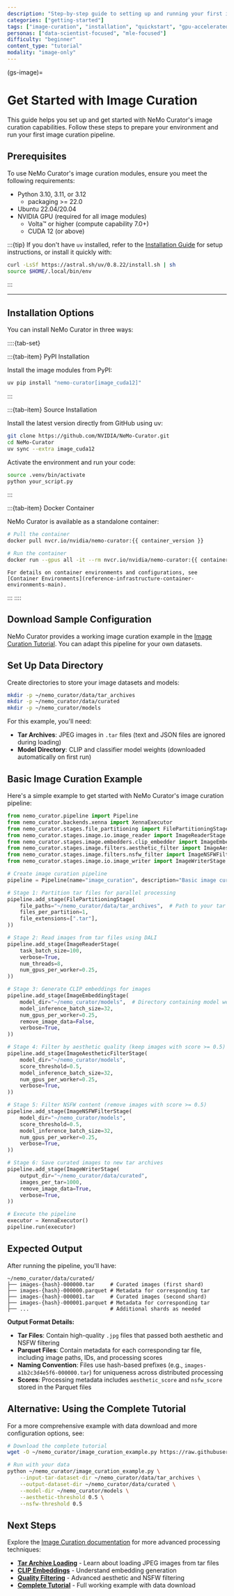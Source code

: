 ```yaml
---
description: "Step-by-step guide to setting up and running your first image curation pipeline with NeMo Curator"
categories: ["getting-started"]
tags: ["image-curation", "installation", "quickstart", "gpu-accelerated", "embedding", "classification", "tar-archives"]
personas: ["data-scientist-focused", "mle-focused"]
difficulty: "beginner"
content_type: "tutorial"
modality: "image-only"
---
```


(gs-image)=

# Get Started with Image Curation

This guide helps you set up and get started with NeMo Curator's image curation capabilities. Follow these steps to prepare your environment and run your first image curation pipeline.

## Prerequisites

To use NeMo Curator's image curation modules, ensure you meet the following requirements:

* Python 3.10, 3.11, or 3.12
  * packaging >= 22.0
* Ubuntu 22.04/20.04
* NVIDIA GPU (required for all image modules)
  * Volta™ or higher (compute capability 7.0+)
  * CUDA 12 (or above)

:::{tip}
If you don't have `uv` installed, refer to the [Installation Guide](../admin/installation.md) for setup instructions, or install it quickly with:

```bash
curl -LsSf https://astral.sh/uv/0.8.22/install.sh | sh
source $HOME/.local/bin/env
```

:::

---

## Installation Options

You can install NeMo Curator in three ways:

::::{tab-set}

:::{tab-item} PyPI Installation

Install the image modules from PyPI:

```bash
uv pip install "nemo-curator[image_cuda12]"
```

:::

:::{tab-item} Source Installation

Install the latest version directly from GitHub using uv:

```bash
git clone https://github.com/NVIDIA/NeMo-Curator.git
cd NeMo-Curator
uv sync --extra image_cuda12
```

Activate the environment and run your code:

```bash
source .venv/bin/activate
python your_script.py
```

:::

:::{tab-item} Docker Container

NeMo Curator is available as a standalone container:

```bash
# Pull the container
docker pull nvcr.io/nvidia/nemo-curator:{{ container_version }}

# Run the container
docker run --gpus all -it --rm nvcr.io/nvidia/nemo-curator:{{ container_version }}
```

```{seealso}
For details on container environments and configurations, see [Container Environments](reference-infrastructure-container-environments-main).
```

:::
::::

## Download Sample Configuration

NeMo Curator provides a working image curation example in the [Image Curation Tutorial](https://github.com/NVIDIA/NeMo-Curator/blob/main/tutorials/image/getting-started/image_curation_example.py). You can adapt this pipeline for your own datasets.

## Set Up Data Directory

Create directories to store your image datasets and models:

```bash
mkdir -p ~/nemo_curator/data/tar_archives
mkdir -p ~/nemo_curator/data/curated
mkdir -p ~/nemo_curator/models
```

For this example, you'll need:

* **Tar Archives**: JPEG images in `.tar` files (text and JSON files are ignored during loading)
* **Model Directory**: CLIP and classifier model weights (downloaded automatically on first run)

## Basic Image Curation Example

Here's a simple example to get started with NeMo Curator's image curation pipeline:

```python
from nemo_curator.pipeline import Pipeline
from nemo_curator.backends.xenna import XennaExecutor
from nemo_curator.stages.file_partitioning import FilePartitioningStage
from nemo_curator.stages.image.io.image_reader import ImageReaderStage
from nemo_curator.stages.image.embedders.clip_embedder import ImageEmbeddingStage
from nemo_curator.stages.image.filters.aesthetic_filter import ImageAestheticFilterStage
from nemo_curator.stages.image.filters.nsfw_filter import ImageNSFWFilterStage
from nemo_curator.stages.image.io.image_writer import ImageWriterStage

# Create image curation pipeline
pipeline = Pipeline(name="image_curation", description="Basic image curation with quality filtering")

# Stage 1: Partition tar files for parallel processing
pipeline.add_stage(FilePartitioningStage(
    file_paths="~/nemo_curator/data/tar_archives",  # Path to your tar archive directory
    files_per_partition=1,
    file_extensions=[".tar"],
))

# Stage 2: Read images from tar files using DALI
pipeline.add_stage(ImageReaderStage(
    task_batch_size=100,
    verbose=True,
    num_threads=8,
    num_gpus_per_worker=0.25,
))

# Stage 3: Generate CLIP embeddings for images
pipeline.add_stage(ImageEmbeddingStage(
    model_dir="~/nemo_curator/models",  # Directory containing model weights
    model_inference_batch_size=32,
    num_gpus_per_worker=0.25,
    remove_image_data=False,
    verbose=True,
))

# Stage 4: Filter by aesthetic quality (keep images with score >= 0.5)
pipeline.add_stage(ImageAestheticFilterStage(
    model_dir="~/nemo_curator/models",
    score_threshold=0.5,
    model_inference_batch_size=32,
    num_gpus_per_worker=0.25,
    verbose=True,
))

# Stage 5: Filter NSFW content (remove images with score >= 0.5)
pipeline.add_stage(ImageNSFWFilterStage(
    model_dir="~/nemo_curator/models",
    score_threshold=0.5,
    model_inference_batch_size=32,
    num_gpus_per_worker=0.25,
    verbose=True,
))

# Stage 6: Save curated images to new tar archives
pipeline.add_stage(ImageWriterStage(
    output_dir="~/nemo_curator/data/curated",
    images_per_tar=1000,
    remove_image_data=True,
    verbose=True,
))

# Execute the pipeline
executor = XennaExecutor()
pipeline.run(executor)
```

## Expected Output

After running the pipeline, you'll have:

```text
~/nemo_curator/data/curated/
├── images-{hash}-000000.tar     # Curated images (first shard)
├── images-{hash}-000000.parquet # Metadata for corresponding tar
├── images-{hash}-000001.tar     # Curated images (second shard)
├── images-{hash}-000001.parquet # Metadata for corresponding tar
├── ...                          # Additional shards as needed
```

**Output Format Details:**

* **Tar Files**: Contain high-quality `.jpg` files that passed both aesthetic and NSFW filtering
* **Parquet Files**: Contain metadata for each corresponding tar file, including image paths, IDs, and processing scores
* **Naming Convention**: Files use hash-based prefixes (e.g., `images-a1b2c3d4e5f6-000000.tar`) for uniqueness across distributed processing
* **Scores**: Processing metadata includes `aesthetic_score` and `nsfw_score` stored in the Parquet files

## Alternative: Using the Complete Tutorial

For a more comprehensive example with data download and more configuration options, see:

```bash
# Download the complete tutorial
wget -O ~/nemo_curator/image_curation_example.py https://raw.githubusercontent.com/NVIDIA/NeMo-Curator/main/tutorials/image/getting-started/image_curation_example.py

# Run with your data
python ~/nemo_curator/image_curation_example.py \
    --input-tar-dataset-dir ~/nemo_curator/data/tar_archives \
    --output-dataset-dir ~/nemo_curator/data/curated \
    --model-dir ~/nemo_curator/models \
    --aesthetic-threshold 0.5 \
    --nsfw-threshold 0.5
```

## Next Steps

Explore the [Image Curation documentation](image-overview) for more advanced processing techniques:

* **[Tar Archive Loading](../curate-images/load-data/tar-archives.md)** - Learn about loading JPEG images from tar files
* **[CLIP Embeddings](../curate-images/process-data/embeddings/clip-embedder.md)** - Understand embedding generation
* **[Quality Filtering](../curate-images/process-data/filters/index.md)** - Advanced aesthetic and NSFW filtering
* **[Complete Tutorial](https://github.com/NVIDIA/NeMo-Curator/blob/main/tutorials/image/getting-started/image_curation_example.py)** - Full working example with data download
